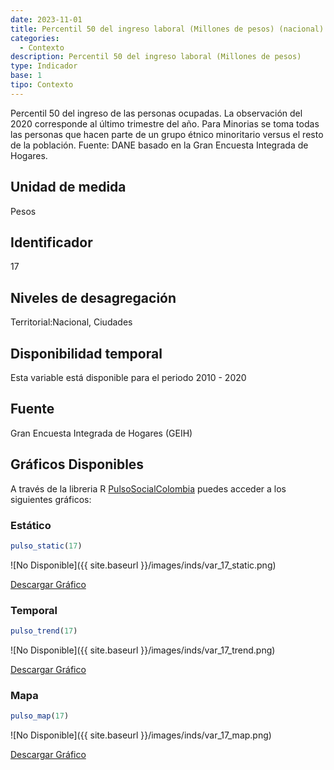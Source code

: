 ```yaml
---
date: 2023-11-01
title: Percentil 50 del ingreso laboral (Millones de pesos) (nacional)
categories:
  - Contexto
description: Percentil 50 del ingreso laboral (Millones de pesos)
type: Indicador
base: 1
tipo: Contexto
--- 
```


Percentil 50 del ingreso de las personas ocupadas. La observación del 2020 corresponde al último trimestre del año. Para Minorias se toma todas las personas que hacen parte de un grupo étnico minoritario versus el resto de la población.
Fuente: DANE basado en la Gran Encuesta Integrada de Hogares.

## Unidad de medida
Pesos

## Identificador
17

## Niveles de desagregación
Territorial:Nacional, Ciudades

## Disponibilidad temporal
Esta variable está disponible para el periodo 2010 - 2020

## Fuente
Gran Encuesta Integrada de Hogares (GEIH)

## Gráficos Disponibles

A través de la libreria R [PulsoSocialColombia](https://github.com/pulsosocialcolombia/PulsoSocialColombia) puedes acceder a los siguientes gráficos:

### Estático

``` R
pulso_static(17)
```

![No Disponible]({{ site.baseurl }}/images/inds/var_17_static.png)

<a href='{{ site.baseurl }}/images/inds/var_17_static.png'>Descargar Gráfico</a>

### Temporal

``` R
pulso_trend(17)
```

![No Disponible]({{ site.baseurl }}/images/inds/var_17_trend.png)

<a href='{{ site.baseurl }}/images/inds/var_17_trend.png'>Descargar Gráfico</a>

### Mapa

``` R
pulso_map(17)
```

![No Disponible]({{ site.baseurl }}/images/inds/var_17_map.png)

<a href='{{ site.baseurl }}/images/inds/var_17_map.png'>Descargar Gráfico</a>
